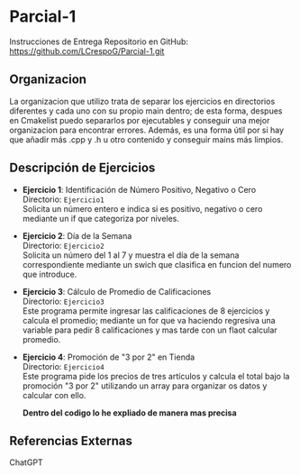 # Parcial-1

Instrucciones de Entrega
Repositorio en GitHub: https://github.com/LCrespoG/Parcial-1.git

## Organizacion
La organizacion que utilizo trata de separar los ejercicios en directorios diferentes y cada uno con su propio main dentro; de esta forma, despues en Cmakelist puedo separarlos por ejecutables y conseguir una mejor organizacion para encontrar errores. Además, es una forma útil por si hay que añadir más .cpp y .h u otro contenido y conseguir mains más limpios.

## Descripción de Ejercicios

- **Ejercicio 1**: Identificación de Número Positivo, Negativo o Cero  
  Directorio: `Ejercicio1`  
  Solicita un número entero e indica si es positivo, negativo o cero mediante un if que categoriza por niveles.

- **Ejercicio 2**: Día de la Semana  
  Directorio: `Ejercicio2`  
  Solicita un número del 1 al 7 y muestra el día de la semana correspondiente mediante un swich que clasifica en funcion del numero que introduce.

- **Ejercicio 3**: Cálculo de Promedio de Calificaciones  
  Directorio: `Ejercicio3`  
  Este programa permite ingresar las calificaciones de 8 ejercicios y calcula el promedio; mediante un for que va haciendo regresiva una variable para pedir 8 calificaciones y mas tarde con un flaot calcular promedio.

- **Ejercicio 4**: Promoción de "3 por 2" en Tienda  
  Directorio: `Ejercicio4`  
  Este programa pide los precios de tres artículos y calcula el total bajo la promoción "3 por 2" utilizando un array para organizar os datos y calcular con ello.

  **Dentro del codigo lo he expliado de manera mas precisa**

## Referencias Externas
ChatGPT
